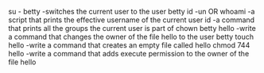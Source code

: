 su - betty -switches the current user to the user betty
id -un OR whoami -a script that prints the effective username of the current user
id -a command that prints all the groups the current user is part of
chown betty hello -write a command that changes the owner of the file hello to the user betty
touch hello -write a command that creates an empty file called hello
chmod 744 hello -write a command that adds execute permission to the owner of the file hello

